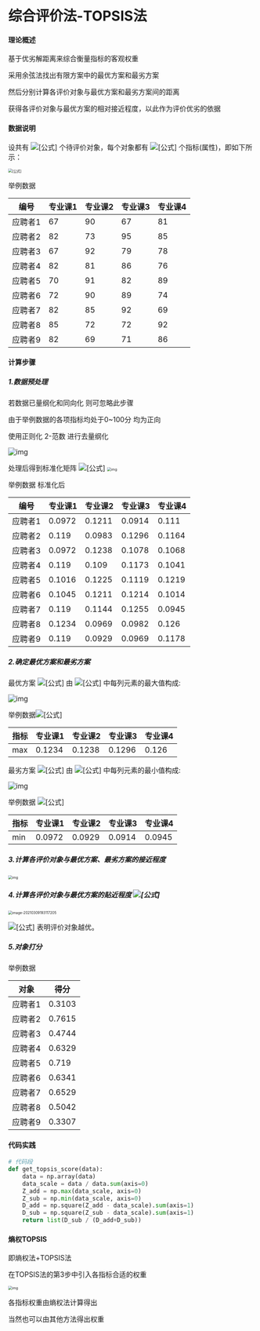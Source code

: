 # 综合评价法-TOPSIS法

#### 理论概述

基于优劣解距离来综合衡量指标的客观权重

采用余弦法找出有限方案中的最优方案和最劣方案

然后分别计算各评价对象与最优方案和最劣方案间的距离

获得各评价对象与最优方案的相对接近程度，以此作为评价优劣的依据

#### 数据说明

设共有 ![[公式]](https://www.zhihu.com/equation?tex=n) 个待评价对象，每个对象都有 ![[公式]](https://www.zhihu.com/equation?tex=m+) 个指标(属性)，即如下所示：

<img src="https://i.loli.net/2021/03/05/AqKzwRxh73UWTui.png" alt="[公式]" style="zoom:50%;" />

举例数据

| 编号    | 专业课1 | 专业课2 | 专业课3 | 专业课4 |
| ------- | ------- | ------- | ------- | ------- |
| 应聘者1 | 67      | 90      | 67      | 81      |
| 应聘者2 | 82      | 73      | 95      | 85      |
| 应聘者3 | 67      | 92      | 79      | 78      |
| 应聘者4 | 82      | 81      | 86      | 76      |
| 应聘者5 | 70      | 91      | 82      | 89      |
| 应聘者6 | 72      | 90      | 89      | 74      |
| 应聘者7 | 82      | 85      | 92      | 69      |
| 应聘者8 | 85      | 72      | 72      | 92      |
| 应聘者9 | 82      | 69      | 71      | 86      |

#### 计算步骤

##### 1.数据预处理

若数据已量纲化和同向化 则可忽略此步骤

由于举例数据的各项指标均处于0~100分 均为正向

使用正则化 2-范数 进行去量纲化

![img](https://i.loli.net/2021/03/09/o2zXIcrGiqC1ATa.png)

处理后得到标准化矩阵 ![[公式]](https://www.zhihu.com/equation?tex=Z) <img src="https://i.loli.net/2021/03/09/GK7lkuYfFIogsCn.png" alt="img" style="zoom:50%;" />

举例数据 标准化后

| 编号    | 专业课1 | 专业课2 | 专业课3 | 专业课4 |
| ------- | ------- | ------- | ------- | ------- |
| 应聘者1 |0.0972 |0.1211 |0.0914 |0.111 |
| 应聘者2 |0.119  |0.0983 |0.1296 |0.1164|
| 应聘者3 |0.0972 |0.1238 |0.1078 |0.1068|
| 应聘者4 |0.119  |0.109  |0.1173 |0.1041|
| 应聘者5 |0.1016 |0.1225 |0.1119 |0.1219|
| 应聘者6 |0.1045 |0.1211 |0.1214 |0.1014|
| 应聘者7 |0.119  |0.1144 |0.1255 |0.0945|
| 应聘者8 |0.1234 |0.0969 |0.0982 |0.126 |
| 应聘者9 |0.119  |0.0929 |0.0969 |0.1178|

##### 2.确定最优方案和最劣方案

最优方案 ![[公式]](https://www.zhihu.com/equation?tex=Z%5E%2B) 由 ![[公式]](https://www.zhihu.com/equation?tex=Z) 中每列元素的最大值构成:

![img](https://i.loli.net/2021/03/09/I1ZnxR8PKcTospM.png)

举例数据![[公式]](https://www.zhihu.com/equation?tex=Z%5E%2B)

| 指标 | 专业课1 | 专业课2 | 专业课3 | 专业课4 |
| ---- | ------- | ------- | ------- | ------- |
| max  | 0.1234| 0.1238| 0.1296| 0.126|

最劣方案 ![[公式]](https://www.zhihu.com/equation?tex=Z%5E-) 由 ![[公式]](https://www.zhihu.com/equation?tex=Z) 中每列元素的最小值构成:

![img](https://i.loli.net/2021/03/09/aX1rmKZkUAnIoEQ.png)

举例数据 ![[公式]](https://www.zhihu.com/equation?tex=Z%5E-)

| 指标 | 专业课1 | 专业课2 | 专业课3 | 专业课4 |
| ---- | ------- | ------- | ------- | ------- |
| min  | 0.0972| 0.0929| 0.0914 |0.0945|

##### 3.计算各评价对象与最优方案、最劣方案的接近程度

<img src="https://i.loli.net/2021/03/09/FYxywE4oMNVidCn.png" alt="img" style="zoom:50%;" />

##### 4.计算各评价对象与最优方案的贴近程度 ![[公式]](https://www.zhihu.com/equation?tex=C_i)

<img src="https://i.loli.net/2021/03/09/rG5KYnTj7vqBZtm.png" alt="image-20210309193117205" style="zoom:50%;" />

![[公式]](https://www.zhihu.com/equation?tex=0%5Cle+C_i%5Cle+1%2C%5C%3B+C_i%5Cto1) 表明评价对象越优。

##### 5.对象打分

举例数据

| 对象 |得分 |
| ---- | ------- |
|应聘者1 | 0.3103|
|应聘者2 | 0.7615|
|应聘者3 | 0.4744|
|应聘者4 | 0.6329|
|应聘者5 | 0.719 |
|应聘者6 | 0.6341|
|应聘者7 | 0.6529|
|应聘者8 | 0.5042|
|应聘者9 | 0.3307|

#### 代码实践

```python
# 代码段
def get_topsis_score(data):
    data = np.array(data)
    data_scale = data / data.sum(axis=0)
    Z_add = np.max(data_scale, axis=0)
    Z_sub = np.min(data_scale, axis=0)
    D_add = np.square(Z_add - data_scale).sum(axis=1)
    D_sub = np.square(Z_sub - data_scale).sum(axis=1)
    return list(D_sub / (D_add+D_sub))
```

#### 熵权TOPSIS

即熵权法+TOPSIS法

在TOPSIS法的第3步中引入各指标合适的权重

<img src="https://i.loli.net/2021/03/10/ua2B5c8PhYEW3fZ.png" alt="img" style="zoom:50%;" />

各指标权重由熵权法计算得出 

当然也可以由其他方法得出权重

